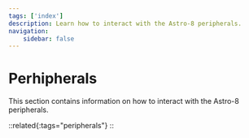```yaml
---
tags: ['index']
description: Learn how to interact with the Astro-8 peripherals.
navigation:
    sidebar: false
---
```


# Perhipherals

This section contains information on how to interact with the Astro-8 peripherals.

::related{:tags="peripherals"}
::